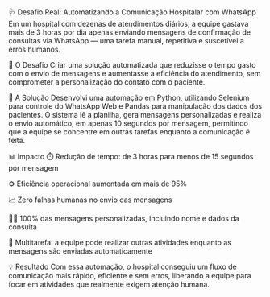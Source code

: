 
🩺 Desafio Real: Automatizando a Comunicação Hospitalar com WhatsApp
Em um hospital com dezenas de atendimentos diários, a equipe gastava mais de 3 horas por dia apenas enviando mensagens de confirmação de consultas via WhatsApp — uma tarefa manual, repetitiva e suscetível a erros humanos.

🎯 O Desafio
Criar uma solução automatizada que reduzisse o tempo gasto com o envio de mensagens e aumentasse a eficiência do atendimento, sem comprometer a personalização do contato com o paciente.

🚀 A Solução
Desenvolvi uma automação em Python, utilizando Selenium para controle do WhatsApp Web e Pandas para manipulação dos dados dos pacientes. O sistema lê a planilha, gera mensagens personalizadas e realiza o envio automático, em apenas 10 segundos por mensagem, permitindo que a equipe se concentre em outras tarefas enquanto a comunicação é feita.

📊 Impacto
⏱️ Redução de tempo: de 3 horas para menos de 15 segundos por mensagem

⚙️ Eficiência operacional aumentada em mais de 95%

📈 Zero falhas humanas no envio das mensagens

🙋‍♂️ 100% das mensagens personalizadas, incluindo nome e dados da consulta

💼 Multitarefa: a equipe pode realizar outras atividades enquanto as mensagens são enviadas automaticamente

💡 Resultado
Com essa automação, o hospital conseguiu um fluxo de comunicação mais rápido, eficiente e sem erros, liberando a equipe para focar em atividades que realmente exigem atenção humana.

